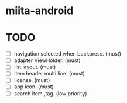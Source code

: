 # miita-android

# TODO
- [ ] navigation selected when backpress. (must)
- [ ] adapter ViewHolder. (must)
- [ ] list layout. (must)
- [ ] item header multi line. (must)
- [ ] license. (must)
- [ ] app icon. (must)
- [ ] search item ,tag. (low priority)

